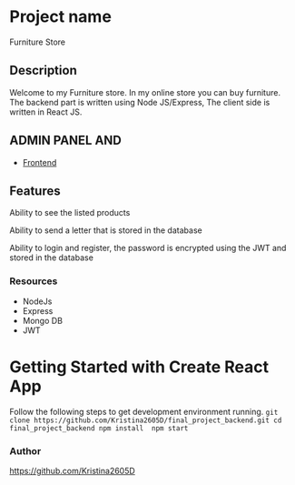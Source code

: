 # Project name
Furniture Store

## Description

Welcome to my Furniture store. In my online store you can buy furniture. 
The backend part is written using Node JS/Express, 
The client side is written in React JS.

## ADMIN PANEL AND  

- [Frontend](https://github.com/Kristina2605D/furniture-store_front_back)

## Features

Ability to see the listed products

Ability to send a letter that is stored in the database

Ability to login and register, the password is encrypted using the JWT and stored in the database

### Resources

* NodeJs
* Express
* Mongo DB
* JWT

# Getting Started with Create React App

 Follow the following steps to get development environment running.
     ```
     git clone https://github.com/Kristina2605D/final_project_backend.git
     cd final_project_backend
     npm install 
     npm start
     ```


### Author
 https://github.com/Kristina2605D